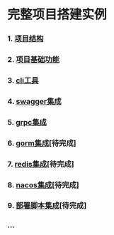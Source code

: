# 完整项目搭建实例

### 1. [项目结构](structure.md)
### 2. [项目基础功能](base.md)
### 3. [cli工具](cli.md)
### 4. [swagger集成](swagger.md)
### 5. [grpc集成](grpc.md)
### 6. [gorm集成]()[待完成]
### 7. [redis集成]()[待完成]
### 8. [nacos集成]()[待完成]
### 9. [部署脚本集成]()[待完成]
### ...